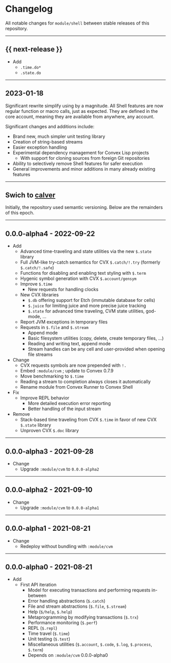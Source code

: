 # Changelog

All notable changes for `module/shell` between stable releases of this
repository.


---


## {{ next-release }}

- Add
    - `.time.do*` 
    - `.state.do`

---


## 2023-01-18

Significant rewrite simplify using by a magnitude. All Shell features are now
regular function or macro calls, just as expected. They are defined in the core
account, meaning they are available from anywhere, any account.

Significant changes and additions include:

- Brand new, much simpler unit testing library
- Creation of string-based streams
- Easier exception handling
- Experimental dependency management for Convex Lisp projects
    - With support for cloning sources from foreign Git repositories 
- Ability to selectively remove Shell features for safer execution
- General improvements and minor additions in many already existing features


---


## Swich to [calver](https://calver.org)

Initially, the repository used semantic versioning. Below are the remainders of
this epoch.


---


## 0.0.0-alpha4 - 2022-09-22

- Add
    - Advanced time-traveling and state utilities via the new `$.state` library
    - Full JVM-like try-catch semantics for CVX `$.catch/!.try` (formerly `$.catch/!.safe`)
    - Functions for disabling and enabling text styling with `$.term`
    - Hygenic symbol generation with CVX `$.account/gensym`
    - Improve `$.time`
        - New requests for handling clocks
    - New CVX libraries
        - `$.db` offering support for Etch (immutable database for cells)
        - `$.juice` for limiting juice and more precise juice tracking
        - `$.state` for advanced time traveling, CVM state utilities, god-mode, ...
    - Report JVM exceptions in temporary files
    - Requests in `$.file` and `$.stream`
        - Append mode
        - Basic filesystem utilities (copy, delete, create temporary files, ...)
        - Reading and writing text, append mode
        - Stream handles can be any cell and user-provided when opening file streams
- Change
    - CVX requests symbols are now prepended with `!.`
    - Embed `:module/cvm` ; update to Convex 0.7.9
    - Move benchmarking to `$.time`
    - Reading a stream to completion always closes it automatically
    - Rename module from Convex Runner to Convex Shell
- Fix
    - Improve REPL behavior
        - More detailed execution error reporting
        - Better handling of the input stream
- Remove
    - Stack-based time traveling from CVX `$.time` in favor of new CVX `$.state` library
    - Unproven CVX `$.doc` library


---


## 0.0.0-alpha3 - 2021-09-28

- Change
    - Upgrade `:module/cvm` to `0.0.0-alpha2`


---


## 0.0.0-alpha2 - 2021-09-10

- Change
    - Upgrade `:module/cvm` to `0.0.0-alpha1`


---


## 0.0.0-alpha1 - 2021-08-21

- Change
    - Redeploy without bundling with `:module/cvm`


---


## 0.0.0-alpha0 - 2021-08-21

- Add
    - First API iteration
        - Model for executing transactions and performing requests in-between
        - Error handling abstractions (`$.catch`)
        - File and stream abstractions (`$.file`, `$.stream`)
        - Help (`$/help`, `$.help`)
        - Metaprogramming by modifying transactions (`$.trx`)
        - Performance monitoring (`$.perf`)
        - REPL (`$.repl`)
        - Time travel (`$.time`)
        - Unit testing (`$.test`)
        - Miscellaneous utilities (`$.account`, `$.code`, `$.log`, `$.process`, `$.term`)
        - Depends on `:module/cvm` 0.0.0-alpha0
